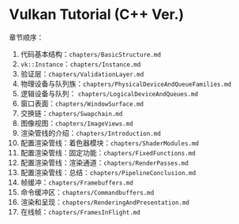 # Vulkan Tutorial (C++ Ver.)

章节顺序：
1. 代码基本结构：`chapters/BasicStructure.md`
2. `vk::Instance`：`chapters/Instance.md`
3. 验证层：`chapters/ValidationLayer.md`
4. 物理设备与队列族：`chapters/PhysicalDeviceAndQueueFamilies.md`
5. 逻辑设备与队列：
`chapters/LogicalDeviceAndQueues.md`
6. 窗口表面：`chapters/WindowSurface.md`
7. 交换链：`chapters/Swapchain.md`
8. 图像视图：`chapters/ImageViews.md`
9. 渲染管线的介绍：`chapters/Introduction.md`
10. 配置渲染管线：着色器模块：`chapters/ShaderModules.md`
11. 配置渲染管线：固定功能：`chapters/FixedFunctions.md`
12. 配置渲染管线：渲染通道：`chapters/RenderPasses.md`
13. 配置渲染管线：总结：`chapters/PipelineConclusion.md`
14. 帧缓冲：`chapters/Framebuffers.md`
15. 命令缓冲区：`chapters/Commandbuffers.md`
16. 渲染和呈现：`chapters/RenderingAndPresentation.md`
17. 在线帧：`chapters/FramesInFlight.md`